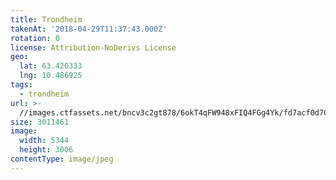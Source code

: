 ```yaml
---
title: Trondheim
takenAt: '2018-04-29T11:37:43.000Z'
rotation: 0
license: Attribution-NoDerivs License
geo:
  lat: 63.420333
  lng: 10.486925
tags:
  - trondheim
url: >-
  //images.ctfassets.net/bncv3c2gt878/6okT4qFW948xFIQ4FGg4Yk/fd7acf0d707fd4a6e52a73556b86e6df/trondheim_27074876007_o
size: 3011461
image:
  width: 5344
  height: 3006
contentType: image/jpeg
---
```


